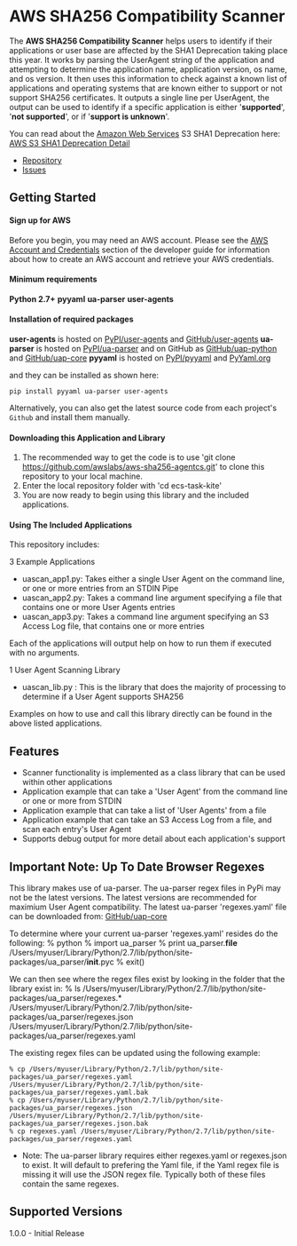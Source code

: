 # AWS SHA256 Compatibility Scanner

The **AWS SHA256 Compatibility Scanner** helps users to identify if their applications or user base are affected by the SHA1 Deprecation taking place this year. It works by parsing the UserAgent string of the application and attempting to determine the application name, application version, os name, and os version. It then uses this information to check against a known list of applications and operating systems that are known either to support or not support SHA256 certificates. It outputs a single line per UserAgent, the output can be used to identify if a specific application is either '**supported**', '**not supported**', or if '**support is unknown**'.

You can read about the [Amazon Web Services][aws] S3 SHA1 Deprecation here: [AWS S3 SHA1 Deprecation Detail][AWSSSHA1Deprecation]

* [Repository][AWSSHA256CS-Repository]
* [Issues][AWSSHA256CS-Issues]

## Getting Started
#### Sign up for AWS ####
Before you begin, you may need an AWS account. Please see the [AWS Account and Credentials][aws-signup-instructions] section of the developer guide for information about how to create an AWS account and retrieve your AWS credentials.

#### Minimum requirements ####
**Python 2.7+**
**pyyaml**
**ua-parser**
**user-agents**

#### Installation of required packages ####
**user-agents** is hosted on [PyPI/user-agents][pypi-user-agents] and [GitHub/user-agents][github-user-agents]
**ua-parser** is hosted on [PyPI/ua-parser][pypi-ua-parser] and on GitHub as [GitHub/uap-python][github-uap-python] and [GitHub/uap-core][github-uap-core]
**pyyaml** is hosted on [PyPI/pyyaml][pypi-pyyaml] and [PyYaml.org][pypi-hosted]

and they can be installed as shown here:

    pip install pyyaml ua-parser user-agents

Alternatively, you can also get the latest source code from each project's `Github` and install them manually.

#### Downloading this Application and Library ####
1. The recommended way to get the code is to use 'git clone https://github.com/awslabs/aws-sha256-agentcs.git' to clone this repository to your local machine.
2. Enter the local repository folder with 'cd ecs-task-kite'
3. You are now ready to begin using this library and the included applications.

#### Using The Included Applications ####

This repository includes:

3 Example Applications
* uascan_app1.py: Takes either a single User Agent on the command line, or one or more entries from an STDIN Pipe
* uascan_app2.py: Takes a command line argument specifying a file that contains one or more User Agents entries
* uascan_app3.py: Takes a command line argument specifying an S3 Access Log file, that contains one or more entries

Each of the applications will output help on how to run them if executed with no arguments.

1 User Agent Scanning Library
* uascan_lib.py : This is the library that does the majority of processing to determine if a User Agent supports SHA256

Examples on how to use and call this library directly can be found in the above listed applications.

## Features

* Scanner functionality is implemented as a class library that can be used within other applications
* Application example that can take a 'User Agent' from the command line or one or more from STDIN
* Application example that can take a list of 'User Agents' from a file
* Application example that can take an S3 Access Log from a file, and scan each entry's User Agent
* Supports debug output for more detail about each application's support

## Important Note: Up To Date Browser Regexes
This library makes use of ua-parser. The ua-parser regex files in PyPi may not be the latest versions.
The latest versions are recommended for maximium User Agent compatibility.
The latest ua-parser 'regexes.yaml' file can be downloaded from: [GitHub/uap-core][github-uap-core]

To determine where your current ua-parser 'regexes.yaml' resides do the following:
    % python
    % import ua_parser
    % print ua_parser.__file__
    /Users/myuser/Library/Python/2.7/lib/python/site-packages/ua_parser/__init__.pyc
    % exit()

We can then see where the regex files exist by looking in the folder that the library exist in:
    % ls /Users/myuser/Library/Python/2.7/lib/python/site-packages/ua_parser/regexes.*
    /Users/myuser/Library/Python/2.7/lib/python/site-packages/ua_parser/regexes.json
    /Users/myuser/Library/Python/2.7/lib/python/site-packages/ua_parser/regexes.yaml

The existing regex files can be updated using the following example:

    % cp /Users/myuser/Library/Python/2.7/lib/python/site-packages/ua_parser/regexes.yaml /Users/myuser/Library/Python/2.7/lib/python/site-packages/ua_parser/regexes.yaml.bak
    % cp /Users/myuser/Library/Python/2.7/lib/python/site-packages/ua_parser/regexes.json /Users/myuser/Library/Python/2.7/lib/python/site-packages/ua_parser/regexes.json.bak
    % cp regexes.yaml /Users/myuser/Library/Python/2.7/lib/python/site-packages/ua_parser/regexes.yaml

* Note: The ua-parser library requires either regexes.yaml or regexes.json to exist. It will default to prefering the Yaml file, if the Yaml regex file is missing it will use the JSON regex file. Typically both of these files contain the same regexes.

## Supported Versions

1.0.0  - Initial Release

[AWSSSHA1Deprecation]: http://github.com/awslabs/aws-sha256-agentcs/blob/master/SHA1%20Deprecation%20Background.txt
[AWSSHA256CS-Repository]: http://github.com/awslabs/aws-sha256-agentcs/
[AWSSHA256CS-Issues]: http://github.com/awslabs/aws-sha256-agentcs/issues
[aws]: http://aws.amazon.com/
[aws-signup-instructions]: http://docs.aws.amazon.com/AWSSdkDocsJava/latest/DeveloperGuide/getting-started-signup.html
[pypi-user-agents]: http://pypi.python.org/pypi/user-agents/
[github-user-agents]: http://github.com/selwin/python-user-agents
[pypi-ua-parser]: http://pypi.python.org/pypi/ua-parser
[github-uap-python]: http://github.com/ua-parser/uap-python
[github-uap-core]: http://github.com/ua-parser/uap-core
[pypi-pyyaml]: http://pypi.python.org/pypi/PyYAML
[pypi-hosted]: http://pyyaml.org/browser/pyyaml